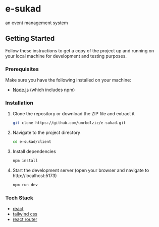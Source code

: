 # e-sukad

an event management system

## Getting Started

Follow these instructions to get a copy of the project up and running on your local machine for development and testing purposes.

### Prerequisites

Make sure you have the following installed on your machine:

- [Node.js](https://nodejs.org/) (which includes npm)

### Installation

1. Clone the repository or download the ZIP file and extract it

   ```bash
   git clone https://github.com/umrbdlziz/e-sukad.git
   ```

2. Navigate to the project directory

   ```bash
   cd e-sukad/client
   ```

3. Install dependencies

   ```bash
   npm install
   ```

4. Start the development server (open your browser and navigate to http://localhost:5173)

   ```bash
   npm run dev
   ```

### Tech Stack

- [react](https://reactjs.org/)
- [tailwind css](https://tailwindcss.com/)
- [react router](https://reactrouter.com/)
